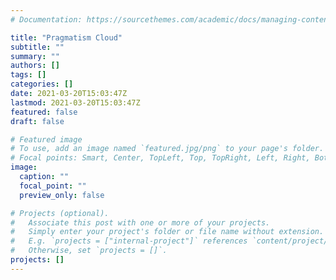 ```yaml
---
# Documentation: https://sourcethemes.com/academic/docs/managing-content/

title: "Pragmatism Cloud"
subtitle: ""
summary: ""
authors: []
tags: []
categories: []
date: 2021-03-20T15:03:47Z
lastmod: 2021-03-20T15:03:47Z
featured: false
draft: false

# Featured image
# To use, add an image named `featured.jpg/png` to your page's folder.
# Focal points: Smart, Center, TopLeft, Top, TopRight, Left, Right, BottomLeft, Bottom, BottomRight.
image:
  caption: ""
  focal_point: ""
  preview_only: false

# Projects (optional).
#   Associate this post with one or more of your projects.
#   Simply enter your project's folder or file name without extension.
#   E.g. `projects = ["internal-project"]` references `content/project/deep-learning/index.md`.
#   Otherwise, set `projects = []`.
projects: []
---
```

